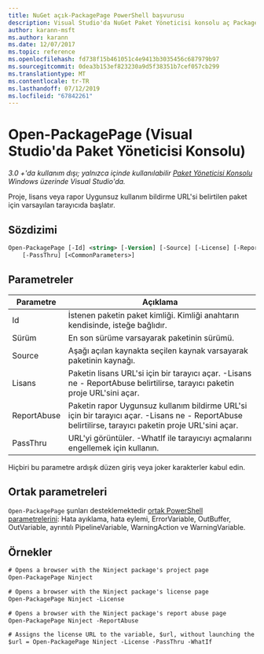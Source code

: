 ```yaml
---
title: NuGet açık-PackagePage PowerShell başvurusu
description: Visual Studio'da NuGet Paket Yöneticisi konsolu aç PackagePage PowerShell komutunda referansı.
author: karann-msft
ms.author: karann
ms.date: 12/07/2017
ms.topic: reference
ms.openlocfilehash: fd738f15b461051c4e9413b3035456c687979b97
ms.sourcegitcommit: 0dea3b153ef823230a9d5f38351b7cef057cb299
ms.translationtype: MT
ms.contentlocale: tr-TR
ms.lasthandoff: 07/12/2019
ms.locfileid: "67842261"
---
```

# <a name="open-packagepage-package-manager-console-in-visual-studio"></a>Open-PackagePage (Visual Studio'da Paket Yöneticisi Konsolu)

*3.0 +'da kullanım dışı; yalnızca içinde kullanılabilir [Paket Yöneticisi Konsolu](package-manager-console.md) Windows üzerinde Visual Studio'da.*

Proje, lisans veya rapor Uygunsuz kullanım bildirme URL'si belirtilen paket için varsayılan tarayıcıda başlatır.

## <a name="syntax"></a>Sözdizimi

```ps
Open-PackagePage [-Id] <string> [-Version] [-Source] [-License] [-ReportAbuse]
    [-PassThru] [<CommonParameters>]
```

## <a name="parameters"></a>Parametreler

| Parametre | Açıklama |
| --- | --- |
| Id | İstenen paketin paket kimliği. Kimliği anahtarın kendisinde, isteğe bağlıdır. |
| Sürüm | En son sürüme varsayarak paketinin sürümü. |
| Source | Aşağı açılan kaynakta seçilen kaynak varsayarak paketinin kaynağı. |
| Lisans | Paketin lisans URL'si için bir tarayıcı açar. -Lisans ne - ReportAbuse belirtilirse, tarayıcı paketin proje URL'sini açar. |
| ReportAbuse | Paketin rapor Uygunsuz kullanım bildirme URL'si için bir tarayıcı açar. -Lisans ne - ReportAbuse belirtilirse, tarayıcı paketin proje URL'sini açar. |
| PassThru | URL'yi görüntüler. -WhatIf ile tarayıcıyı açmalarını engellemek için kullanın. |

Hiçbiri bu parametre ardışık düzen giriş veya joker karakterler kabul edin.

## <a name="common-parameters"></a>Ortak parametreleri

`Open-PackagePage` şunları desteklemektedir [ortak PowerShell parametrelerini](http://go.microsoft.com/fwlink/?LinkID=113216): Hata ayıklama, hata eylemi, ErrorVariable, OutBuffer, OutVariable, ayrıntılı PipelineVariable, WarningAction ve WarningVariable.

## <a name="examples"></a>Örnekler

```ps
# Opens a browser with the Ninject package's project page
Open-PackagePage Ninject

# Opens a browser with the Ninject package's license page
Open-PackagePage Ninject -License

# Opens a browser with the Ninject package's report abuse page  
Open-PackagePage Ninject -ReportAbuse

# Assigns the license URL to the variable, $url, without launching the browser
$url = Open-PackagePage Ninject -License -PassThru -WhatIf
```